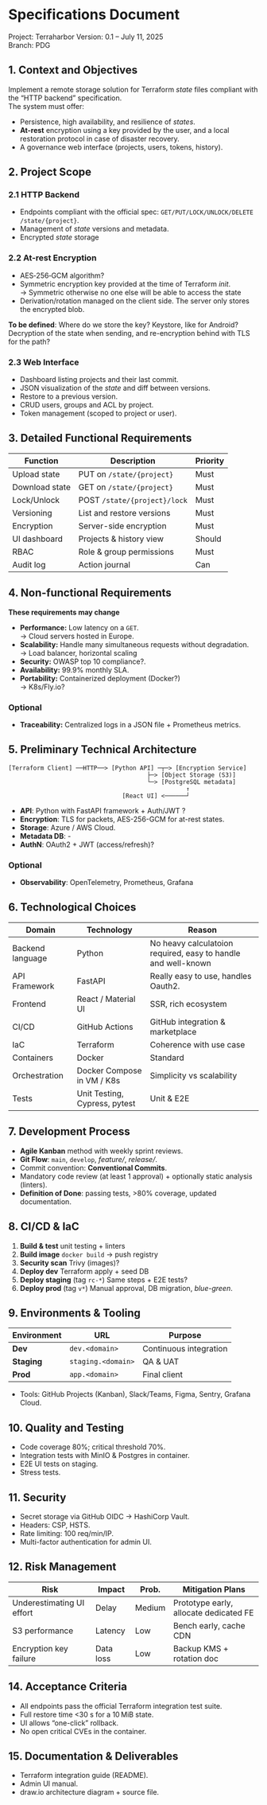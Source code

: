 # Specifications Document

Project: Terraharbor
Version: 0.1 – July 11, 2025  
Branch: PDG

## 1. Context and Objectives

Implement a remote storage solution for Terraform *state* files compliant with the “HTTP backend” specification.  
The system must offer:

* Persistence, high availability, and resilience of *states*.
* **At-rest** encryption using a key provided by the user, and a local restoration protocol in case of disaster recovery.
* A governance web interface (projects, users, tokens, history).

## 2. Project Scope

### 2.1 HTTP Backend

* Endpoints compliant with the official spec: `GET/PUT/LOCK/UNLOCK/DELETE /state/{project}`.
* Management of *state* versions and metadata.
* Encrypted *state* storage

### 2.2 At-rest Encryption

* AES‑256‑GCM algorithm?
* Symmetric encryption key provided at the time of Terraform *init*.<br>
    -> Symmetric otherwise no one else will be able to access the state
* Derivation/rotation managed on the client side. The server only stores the encrypted blob.

**To be defined**: Where do we store the key? Keystore, like for Android? Decryption of the state when sending, and re-encryption behind with TLS for the path?

### 2.3 Web Interface

* Dashboard listing projects and their last commit.
* JSON visualization of the *state* and diff between versions.
* Restore to a previous version.
* CRUD users, groups and ACL by project.
* Token management (scoped to project or user).

## 3. Detailed Functional Requirements

| Function       | Description                     | Priority |
| -------------- | ------------------------------- | -------- |
| Upload state   | PUT on `/state/{project}`       | Must     |
| Download state | GET on `/state/{project}`       | Must     |
| Lock/Unlock    | POST `/state/{project}/lock`    | Must     |
| Versioning     | List and restore versions       | Must     |
| Encryption     | Server-side encryption          | Must     |
| UI dashboard   | Projects & history view         | Should   |
| RBAC           | Role & group permissions        | Must     |
| Audit log      | Action journal                  | Can      |

## 4. Non-functional Requirements

**These requirements may change**

* **Performance:** Low latency on a `GET`.</br>
    -> Cloud servers hosted in Europe.
* **Scalability:** Handle many simultaneous requests without degradation. </br>
    -> Load balancer, horizontal scaling
* **Security:** OWASP top 10 compliance?.
* **Availability:** 99.9% monthly SLA.
* **Portability:** Containerized deployment (Docker?) <br>
    -> K8s/Fly.io?

### Optional

* **Traceability:** Centralized logs in a JSON file + Prometheus metrics.

## 5. Preliminary Technical Architecture

```
[Terraform Client] ──HTTP──> [Python API] ─┬─> [Encryption Service]
                                       ├─> [Object Storage (S3)]
                                       └─> [PostgreSQL metadata]
                                                  ↑
                                [React UI] <──────┘
```

* **API**: Python with FastAPI framework + Auth/JWT ?
* **Encryption**: TLS for packets, AES-256-GCM for at-rest states.
* **Storage**: Azure / AWS Cloud.
* **Metadata DB**: -
* **AuthN**: OAuth2 + JWT (access/refresh)?

### Optional 

* **Observability**: OpenTelemetry, Prometheus, Grafana

## 6. Technological Choices

| Domain             | Technology                         | Reason                                                         |
| ------------------ | ---------------------------------- | -------------------------------------------------------------- |
| Backend language   | Python                             | No heavy calculatoion required, easy to handle and well-known  |
| API Framework      | FastAPI                            | Really easy to use, handles Oauth2.                            |
| Frontend           | React / Material UI                | SSR, rich ecosystem                                            |
| CI/CD              | GitHub Actions                     | GitHub integration & marketplace                               |
| IaC                | Terraform                          | Coherence with use case                                        |
| Containers         | Docker                             | Standard                                                       |
| Orchestration      | Docker Compose in VM / K8s         | Simplicity vs scalability                                      |
| Tests              | Unit Testing, Cypress, pytest      | Unit & E2E                                                     |

## 7. Development Process

* **Agile Kanban** method with weekly sprint reviews.
* **Git Flow**: `main`, `develop`, *feature/*, *release/*.
* Commit convention: **Conventional Commits**.
* Mandatory code review (at least 1 approval) + optionally static analysis (linters).
* **Definition of Done**: passing tests, >80% coverage, updated documentation.

## 8. CI/CD & IaC

1. **Build & test**
   unit testing + linters
2. **Build image**
   `docker build` -> push registry
3. **Security scan**
   Trivy (images)?
4. **Deploy dev**
   Terraform apply + seed DB
5. **Deploy staging** (tag `rc-*`)
   Same steps + E2E tests?
6. **Deploy prod** (tag `v*`)
   Manual approval, DB migration, *blue-green*.

## 9. Environments & Tooling

| Environment  | URL                | Purpose                  |
| ------------ | ------------------ | ------------------------ |
| **Dev**      | `dev.<domain>`     | Continuous integration   |
| **Staging**  | `staging.<domain>` | QA & UAT                 |
| **Prod**     | `app.<domain>`     | Final client             |

* Tools: GitHub Projects (Kanban), Slack/Teams, Figma, Sentry, Grafana Cloud.

## 10. Quality and Testing

* Code coverage 80%; critical threshold 70%.
* Integration tests with MinIO & Postgres in container.
* E2E UI tests on staging.
* Stress tests.

## 11. Security

* Secret storage via GitHub OIDC → HashiCorp Vault.
* Headers: CSP, HSTS.
* Rate limiting: 100 req/min/IP.
* Multi-factor authentication for admin UI.

## 12. Risk Management

| Risk                        | Impact          | Prob.     | Mitigation Plans                        |
| -------------------------   | --------------- | ------    | --------------------------------------- |
| Underestimating UI effort   | Delay           | Medium    | Prototype early, allocate dedicated FE  |
| S3 performance              | Latency         | Low       | Bench early, cache CDN                  |
| Encryption key failure      | Data loss       | Low       | Backup KMS + rotation doc               |

## 14. Acceptance Criteria

* All endpoints pass the official Terraform integration test suite.
* Full restore time <30 s for a 10 MiB state.
* UI allows “one-click” rollback.
* No open critical CVEs in the container.

## 15. Documentation & Deliverables

* Terraform integration guide (README).
* Admin UI manual.
* draw.io architecture diagram + source file.
